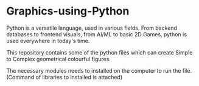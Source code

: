 # Graphics-using-Python

Python is a versatile language, used in various fields. From backend databases to frontend visuals, from AI/ML to basic 2D Games, python is used everywhere in today's time.

This repository contains some of the python files which can create Simple to Complex geometrical colourful figures.

The necessary modules needs to installed on the computer to run the file.  
(Command of libraries to installed is attached)
